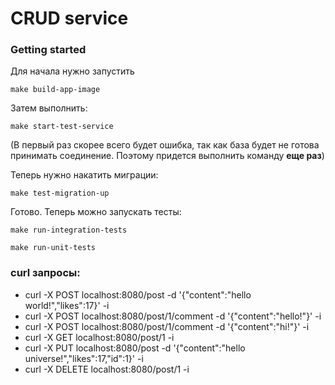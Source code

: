 # CRUD service

### Getting started

Для начала нужно запустить 

`make build-app-image`

Затем выполнить:

`make start-test-service`

(В первый раз скорее всего будет ошибка, так как база будет не готова принимать соединение. Поэтому придется выполнить команду **еще раз**)

Теперь нужно накатить миграции:

`make test-migration-up`

Готово. Теперь можно запускать тесты:

`make run-integration-tests`

`make run-unit-tests`

### curl запросы:

- curl -X POST localhost:8080/post -d '{"content":"hello world!","likes":17}' -i
- curl -X POST localhost:8080/post/1/comment -d '{"content":"hello!"}' -i
- curl -X POST localhost:8080/post/1/comment -d '{"content":"hi!"}' -i
- curl -X GET localhost:8080/post/1 -i
- curl -X PUT localhost:8080/post -d '{"content":"hello universe!","likes":17,"id":1}' -i
- curl -X DELETE localhost:8080/post/1 -i
